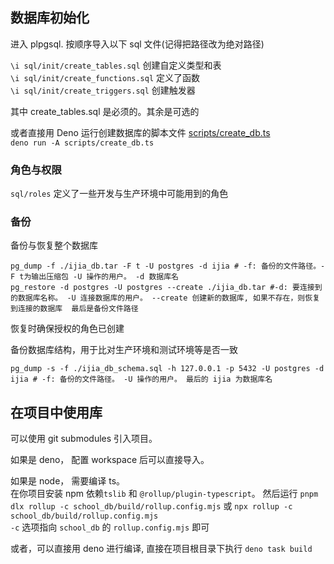 ## 数据库初始化

进入 plpgsql. 按顺序导入以下 sql 文件(记得把路径改为绝对路径)

`\i sql/init/create_tables.sql` 创建自定义类型和表\
`\i sql/init/create_functions.sql` 定义了函数\
`\i sql/init/create_triggers.sql` 创建触发器

其中 create_tables.sql 是必须的。其余是可选的

或者直接用 Deno 运行创建数据库的脚本文件 [scripts/create_db.ts](./scripts/create_db.ts)\
`deno run -A scripts/create_db.ts`

### 角色与权限

`sql/roles` 定义了一些开发与生产环境中可能用到的角色

### 备份

备份与恢复整个数据库

```shell
pg_dump -f ./ijia_db.tar -F t -U postgres -d ijia # -f: 备份的文件路径。-F t为输出压缩包 -U 操作的用户。 -d 数据库名
pg_restore -d postgres -U postgres --create ./ijia_db.tar #-d: 要连接到的数据库名称。 -U 连接数据库的用户。 --create 创建新的数据库, 如果不存在，则恢复到连接的数据库  最后是备份文件路径
```
恢复时确保授权的角色已创建

备份数据库结构，用于比对生产环境和测试环境等是否一致

```shell
pg_dump -s -f ./ijia_db_schema.sql -h 127.0.0.1 -p 5432 -U postgres -d ijia # -f: 备份的文件路径。 -U 操作的用户。 最后的 ijia 为数据库名
```

## 在项目中使用库

可以使用 git submodules 引入项目。

如果是 deno， 配置 workspace 后可以直接导入。

如果是 node， 需要编译 ts。\
在你项目安装 npm 依赖`tslib` 和 `@rollup/plugin-typescript`。 然后运行
`pnpm dlx rollup -c school_db/build/rollup.config.mjs` 或 `npx rollup -c school_db/build/rollup.config.mjs`\
`-c` 选项指向 `school_db` 的 `rollup.config.mjs` 即可

或者，可以直接用 deno 进行编译, 直接在项目根目录下执行 `deno task build`
